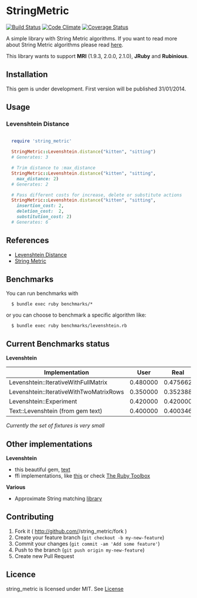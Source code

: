 # StringMetric

[![Build Status](https://travis-ci.org/skroutz/string_metric.png?branch=master)](https://travis-ci.org/skroutz/string_metric)
[![Code Climate](https://codeclimate.com/github/skroutz/string_metric.png)](https://codeclimate.com/github/skroutz/string_metric)
[![Coverage Status](https://coveralls.io/repos/skroutz/string_metric/badge.png?branch=master)](https://coveralls.io/r/skroutz/string_metric?branch=master)

A simple library with String Metric algorithms. If you want to read more about
String Metric algorithms please read [here](https://en.wikipedia.org/wiki/String_metric).

This library wants to support __MRI__ (1.9.3, 2.0.0, 2.1.0), __JRuby__ and
__Rubinious__.

## Installation

This gem is under development. First version will be published 31/01/2014.

## Usage

### Levenshtein Distance

```ruby

  require 'string_metric'

  StringMetric::Levenshtein.distance("kitten", "sitting")
  # Generates: 3

  # Trim distance to :max_distance
  StringMetric::Levenshtein.distance("kitten", "sitting",
    max_distance: 2)
  # Generates: 2

  # Pass different costs for increase, delete or substitute actions
  StringMetric::Levenshtein.distance("kitten", "sitting",
    insertion_cost: 2,
    deletion_cost:  2,
    substitution_cost: 2)
  # Generates: 6

```

## References

* [Levenshtein Distance](https://en.wikipedia.org/wiki/Levenshtein_distance)
* [String Metric](https://en.wikipedia.org/wiki/String_metric)

## Benchmarks

You can run benchmarks with

```
  $ bundle exec ruby benchmarks/*
```

or you can choose to benchmark a specific algorithm like:

```
  $ bundle exec ruby benchmarks/levenshtein.rb
```

## Current Benchmarks status

__Levenshtein__


Implementation                              | User      | Real
--------------------------------------------|-----------|-----------
Levenshtein::IterativeWithFullMatrix        | 0.480000  | 0.475662
Levenshtein::IterativeWithTwoMatrixRows     | 0.350000  | 0.352388
Levenshtein::Experiment                     | 0.420000  | 0.420000
Text::Levenshtein (from gem text)           | 0.400000  | 0.400346

_Currently the set of fixtures is very small_

## Other implementations

__Levenshtein__

* this beautiful gem, [text](https://github.com/threedaymonk/text)
* ffi implementations, like [this](https://github.com/dbalatero/levenshtein-ffi) or check [The Ruby Toolbox](https://www.ruby-toolbox.com/projects/levenshtein-ffi)

__Various__
* Approximate String matching [library](https://github.com/flori/amatch)


## Contributing

1. Fork it ( http://github.com/<my-github-username>/string_metric/fork )
2. Create your feature branch (`git checkout -b my-new-feature`)
3. Commit your changes (`git commit -am 'Add some feature'`)
4. Push to the branch (`git push origin my-new-feature`)
5. Create new Pull Request

## Licence

string_metric is licensed under MIT. See [License](LICENSE.txt)